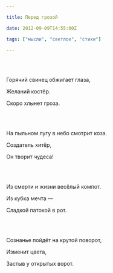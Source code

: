 ```yaml
---

title: Перед грозой

date: 2012-09-09T14:55:00Z

tags: ["мысли", "светлое", "стихи"]

---
```


<br/><br/>

Горячий свинец обжигает глаза,

Желаний костёр.

Скоро хлынет гроза.

<br/><br/>

На пыльном лугу в небо смотрит коза.

Создатель хитёр,

Он творит чудеса!

<br/><br/>

Из смерти и жизни весёлый компот.

Из кубка мечта —

Сладкой патокой в рот.

<br/><br/>

Сознанье пойдёт на крутой поворот,

Изменит цвета,

Застыв у открытых ворот.